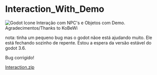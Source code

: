 # Interaction_With_Demo
![Godot Icone](https://user-images.githubusercontent.com/76182721/155896189-1da42754-28f3-4804-8138-0da426202c0e.png)
Interação com NPC's e Objetos com Demo. Agradecimentos/Thanks to KoBeWi

nota: tinha um pequeno bug mas o godot nãoe está ajudando muito. Ele está fechando sozinho de repente. Estou a espera da versão estável do godot 3.6.

Bug corrigido!

[Interaction.zip](https://github.com/ryugold777/Interaction_With_Demo/files/10378521/Interaction.zip)
